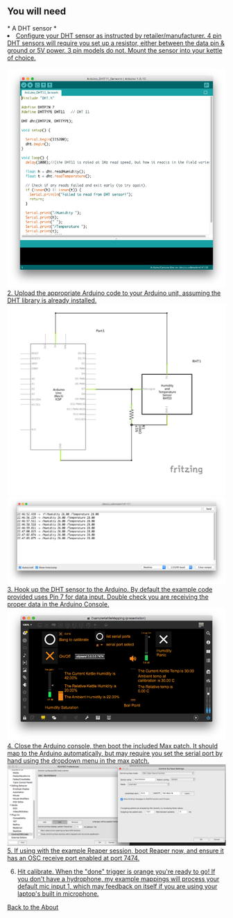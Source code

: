 <!---layout: page
title: "Tutorial"
permalink: /tutorial/--->

<h2> You will need </h2>
* A DHT sensor
* <a href="https://github.com/adafruit/DHT-sensor-library> The DHT sensor library from Adafruit </a>
* At least one sound input on your computer, preferably a hydrophone, but any audio signal could work
<h2> How To </h2>

1. Configure your DHT sensor as instructed by retailer/manufacturer. 4 pin DHT sensors will require you set up a resistor, either between the data pin & ground or 5V power. 3 pin models do not. Mount the sensor into your kettle of choice.
<br>
<img src="Mounting/ArduinoCode.png" alt="ArduinoCode">
<br>
2. Upload the appropriate Arduino code to your Arduino unit, assuming the DHT library is already installed.
<br>
<img src="DHT22_FritzingDiagram.png" alt="DHT22 Circuit Diagram">  
<img src="Mounting/ArduinoConsole.png" alt="ArduinoConsole">
<br>
3. Hook up the DHT sensor to the Arduino. By default the example code provided uses Pin 7 for data input. Double check you are receiving the proper data in the Arduino Console.
<br>
<img src="Mounting/MAXPAT.png" alt="MaxPatch">
<br>
4. Close the Arduino console, then boot the included Max patch. It should map to the Arduino automatically, but may require you set the serial port by hand using the dropdown menu in the max patch.
<br>
<img src="Mounting/ReaperOSCRoute.png" alt="Reaper Map">
<br>
5. If using with the example Reaper session, boot Reaper now, and ensure it has an OSC receive port enabled at port 7474.

6. Hit calibrate. When the "done" trigger is orange you're ready to go! If you don't have a hydrophone, my example mappings will process your default mic input 1, which may feedback on itself if you are using your laptop's built in microphone.

 <a href="https://kaseypocius.github.io/MUMT306-MagicMappedKettle/about"> Back to the About</a>

